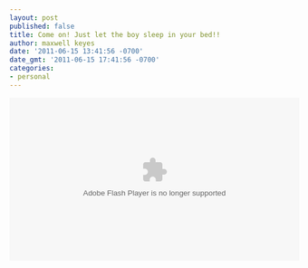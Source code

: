 ```yaml
---
layout: post
published: false
title: Come on! Just let the boy sleep in your bed!!
author: maxwell keyes
date: '2011-06-15 13:41:56 -0700'
date_gmt: '2011-06-15 17:41:56 -0700'
categories:
- personal
---
```


<object width="512" height="288">
  <param name="movie" value="http://www.hulu.com/embed/VbMAslNzV-EWVemRPK2Prw" />
  <param name="allowFullScreen" value="true" />
  <embed src="http://www.hulu.com/embed/VbMAslNzV-EWVemRPK2Prw"
    type="application/x-shockwave-flash" width="512" height="288"
    allowFullScreen="true" />
</object>
